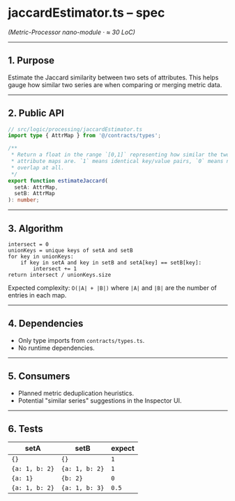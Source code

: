 # jaccardEstimator.ts – spec
*(Metric-Processor nano-module · ≈ 30 LoC)*

---

## 1. Purpose

Estimate the Jaccard similarity between two sets of attributes. This helps gauge how similar two series are when comparing or merging metric data.

---

## 2. Public API

```ts
// src/logic/processing/jaccardEstimator.ts
import type { AttrMap } from '@/contracts/types';

/**
 * Return a float in the range `[0,1]` representing how similar the two
 * attribute maps are. `1` means identical key/value pairs, `0` means no
 * overlap at all.
 */
export function estimateJaccard(
  setA: AttrMap,
  setB: AttrMap
): number;
```

---

## 3. Algorithm

```pseudo
intersect = 0
unionKeys = unique keys of setA and setB
for key in unionKeys:
    if key in setA and key in setB and setA[key] == setB[key]:
        intersect += 1
return intersect / unionKeys.size
```

Expected complexity: `O(|A| + |B|)` where `|A|` and `|B|` are the number of
entries in each map.

---

## 4. Dependencies
- Only type imports from `contracts/types.ts`.
- No runtime dependencies.

---

## 5. Consumers
- Planned metric deduplication heuristics.
- Potential "similar series" suggestions in the Inspector UI.

---

## 6. Tests

| setA | setB | expect |
|------|------|-------|
| `{}` | `{}` | `1` |
| `{a: 1, b: 2}` | `{a: 1, b: 2}` | `1` |
| `{a: 1}` | `{b: 2}` | `0` |
| `{a: 1, b: 2}` | `{a: 1, b: 3}` | `0.5` |

